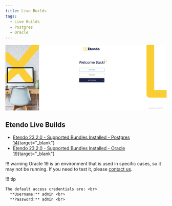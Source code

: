 ```yaml
---
title: Live Builds
tags:
  - Live Builds
  - Postgres
  - Oracle
---
```


![live-builds.png](/docs/assets/live-builds/live-builds.png)

## Etendo Live Builds

- [Etendo 23.2.0 - Supported Bundles Installed - Postgres 14](https://demo.etendo.cloud/etendo/security/Login){target="\_blank"}
- [Etendo 23.2.0 - Supported Bundles Installed - Oracle 19](https://demo-oracle.etendo.cloud/etendo/){target="\_blank"}

!!! warning
    Oracle 19 is an environment that is used in specific cases, so it may not be running. If you need to test it, please [contact us](/docs/help-and-support).

!!! tip

    The default access credentials are: <br> 
      **Username:** admin <br>
      **Password:** admin <br>
